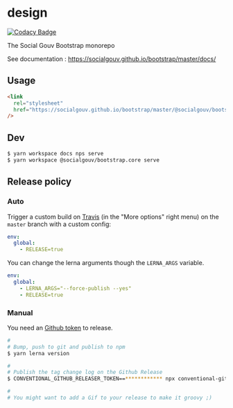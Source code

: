 # design

[![Codacy Badge](https://api.codacy.com/project/badge/Grade/926752b8d6b5412c95ae4c25bfe2dde5)](https://app.codacy.com/app/douglasduteil/bootstrap?utm_source=github.com&utm_medium=referral&utm_content=SocialGouv/bootstrap&utm_campaign=Badge_Grade_Dashboard)

The Social Gouv Bootstrap monorepo

See documentation : https://socialgouv.github.io/bootstrap/master/docs/

## Usage

```html
<link
  rel="stylesheet"
  href="https://socialgouv.github.io/bootstrap/master/@socialgouv/bootstrap.core/dist/socialgouv-bootstrap.min.css"
/>
```

## Dev

```sh
$ yarn workspace docs nps serve
$ yarn workspace @socialgouv/bootstrap.core serve
```


## Release policy

### Auto

Trigger a custom build on [Travis](https://travis-ci.com/SocialGouv/bootstrap) (in the "More options" right menu) on the `master` branch with a custom config:

```yml
env:
  global:
    - RELEASE=true
```

You can change the lerna arguments though the `LERNA_ARGS` variable.

```yml
env:
  global:
    - LERNA_ARGS="--force-publish --yes"
    - RELEASE=true
```

### Manual

You need an [Github token](https://github.com/settings/tokens/new) to release.

```sh
#
# Bump, push to git and publish to npm
$ yarn lerna version

#
# Publish the tag change log on the Github Release
$ CONVENTIONAL_GITHUB_RELEASER_TOKEN==************ npx conventional-github-releaser -p angular

#
# You might want to add a Gif to your release to make it groovy ;)
```
